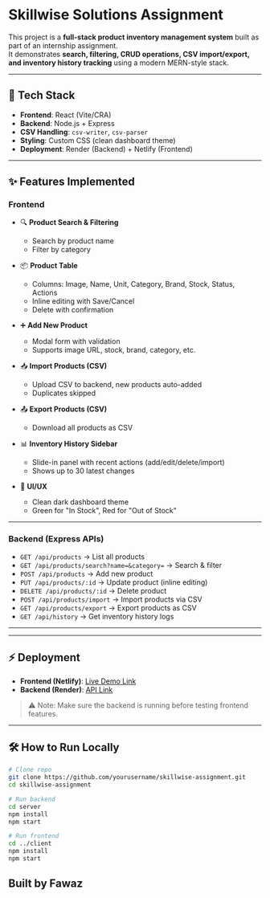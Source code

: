 # Skillwise Solutions Assignment

This project is a **full-stack product inventory management system** built as part of an internship assignment.  
It demonstrates **search, filtering, CRUD operations, CSV import/export, and inventory history tracking** using a modern MERN-style stack.

---

## 🚀 Tech Stack
- **Frontend**: React (Vite/CRA)  
- **Backend**: Node.js + Express  
- **CSV Handling**: `csv-writer`, `csv-parser`  
- **Styling**: Custom CSS (clean dashboard theme)  
- **Deployment**: Render (Backend) + Netlify (Frontend)  

---

## ✨ Features Implemented

### Frontend
- 🔍 **Product Search & Filtering**  
  - Search by product name  
  - Filter by category  

- 📦 **Product Table**  
  - Columns: Image, Name, Unit, Category, Brand, Stock, Status, Actions  
  - Inline editing with Save/Cancel  
  - Delete with confirmation  

- ➕ **Add New Product**  
  - Modal form with validation  
  - Supports image URL, stock, brand, category, etc.  

- 📥 **Import Products (CSV)**  
  - Upload CSV to backend, new products auto-added  
  - Duplicates skipped  

- 📤 **Export Products (CSV)**  
  - Download all products as CSV  

- 📊 **Inventory History Sidebar**  
  - Slide-in panel with recent actions (add/edit/delete/import)  
  - Shows up to 30 latest changes  

- 🎨 **UI/UX**  
  - Clean dark dashboard theme  
  - Green for "In Stock", Red for "Out of Stock"  

---

### Backend (Express APIs)
- `GET /api/products` → List all products  
- `GET /api/products/search?name=&category=` → Search & filter  
- `POST /api/products` → Add new product  
- `PUT /api/products/:id` → Update product (inline editing)  
- `DELETE /api/products/:id` → Delete product  
- `POST /api/products/import` → Import products via CSV  
- `GET /api/products/export` → Export products as CSV  
- `GET /api/history` → Get inventory history logs  

---


---

## ⚡ Deployment
- **Frontend (Netlify)**: [Live Demo Link]()  
- **Backend (Render)**: [API Link]()  

> ⚠️ Note: Make sure the backend is running before testing frontend features.

---


## 🛠️ How to Run Locally
```bash
# Clone repo
git clone https://github.com/yourusername/skillwise-assignment.git
cd skillwise-assignment

# Run backend
cd server
npm install
npm start

# Run frontend
cd ../client
npm install
npm start
```

## Built by Fawaz